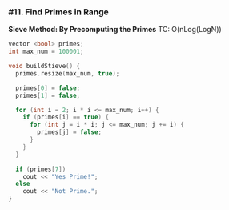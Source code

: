 ### #11. Find Primes in Range

**Sieve Method: By Precomputing the Primes**
TC: O(nLog(LogN))
```cpp
vector <bool> primes;
int max_num = 100001;

void buildStieve() {
  primes.resize(max_num, true);

  primes[0] = false;
  primes[1] = false;

  for (int i = 2; i * i <= max_num; i++) {
    if (primes[i] == true) {
      for (int j = i * i; j <= max_num; j += i) {
        primes[j] = false;
      }
    }
  }

  if (primes[7])
    cout << "Yes Prime!";
  else
    cout << "Not Prime.";
}
```
